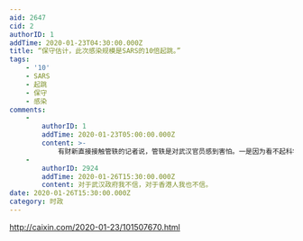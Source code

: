 ```yaml
---
aid: 2647
cid: 2
authorID: 1
addTime: 2020-01-23T04:30:00.000Z
title: “保守估计，此次感染规模是SARS的10倍起跳。”
tags:
    - '10'
    - SARS
    - 起跳
    - 保守
    - 感染
comments:
    -
        authorID: 1
        addTime: 2020-01-23T05:00:00.000Z
        content: >-
            有财新直接接触管轶的记者说，管轶是对武汉官员感到害怕。一是因为看不起科学家，轻视传染病，爆发后多日不实施防护措施。二是**抹除源头不配合**，导致无法溯源。
    -
        authorID: 2924
        addTime: 2020-01-26T15:30:00.000Z
        content: 对于武汉政府我不信，对于香港人我也不信。
date: 2020-01-26T15:30:00.000Z
category: 时政
---
```


http://caixin.com/2020-01-23/101507670.html

